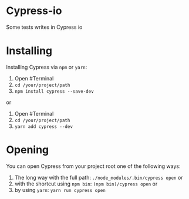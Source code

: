 # Cypress-io
Some tests writes in Cypress io

# Installing
Installing Cypress via `npm` or `yarn`:
1. Open #Terminal
2. `cd /your/project/path`
3. `npm install cypress --save-dev`

or

1. Open #Terminal
2. `cd /your/project/path`
3. `yarn add cypress --dev`

# Opening
You can open Cypress from your project root one of the following ways:
1. The long way with the full path: `./node_modules/.bin/cypress open`
or
2. with the shortcut using `npm bin`: `(npm bin)/cypress open`
or
3. by using `yarn`: `yarn run cypress open`
